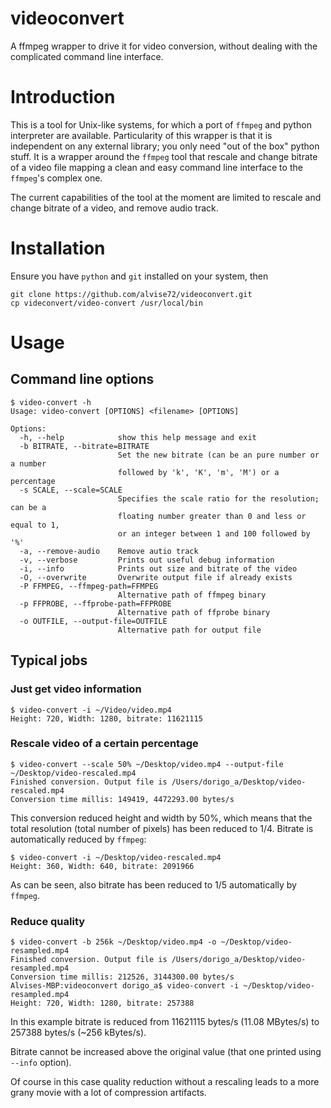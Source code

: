 # videoconvert
A ffmpeg wrapper to drive it for video conversion, without dealing with the complicated command line interface.

# Introduction
This is a tool for Unix-like systems, for which a port of `ffmpeg` and python interpreter are available.
Particularity of this wrapper is that it is independent on any external library; you only need "out of the box" python stuff.
It is a wrapper around the `ffmpeg` tool that rescale and change bitrate of a video file mapping a clean and easy command line interface to the `ffmpeg`'s complex one.

The current capabilities of the tool at the moment are limited to rescale and change bitrate of a video, and remove audio track.
# Installation
Ensure you have `python` and `git` installed on your system, then
```
git clone https://github.com/alvise72/videoconvert.git
cp videconvert/video-convert /usr/local/bin
```
# Usage
## Command line options
```
$ video-convert -h
Usage: video-convert [OPTIONS] <filename> [OPTIONS]

Options:
  -h, --help            show this help message and exit
  -b BITRATE, --bitrate=BITRATE
                        Set the new bitrate (can be an pure number or a number
                        followed by 'k', 'K', 'm', 'M') or a percentage
  -s SCALE, --scale=SCALE
                        Specifies the scale ratio for the resolution; can be a
                        floating number greater than 0 and less or equal to 1,
                        or an integer between 1 and 100 followed by '%'
  -a, --remove-audio    Remove autio track
  -v, --verbose         Prints out useful debug information
  -i, --info            Prints out size and bitrate of the video
  -O, --overwrite       Overwrite output file if already exists
  -P FFMPEG, --ffmpeg-path=FFMPEG
                        Alternative path of ffmpeg binary
  -p FFPROBE, --ffprobe-path=FFPROBE
                        Alternative path of ffprobe binary
  -o OUTFILE, --output-file=OUTFILE
                        Alternative path for output file
```
## Typical jobs
### Just get video information
```
$ video-convert -i ~/Video/video.mp4                                
Height: 720, Width: 1280, bitrate: 11621115
```
### Rescale video of a certain percentage
```
$ video-convert --scale 50% ~/Desktop/video.mp4 --output-file ~/Desktop/video-rescaled.mp4
Finished conversion. Output file is /Users/dorigo_a/Desktop/video-rescaled.mp4
Conversion time millis: 149419, 4472293.00 bytes/s
```
This conversion reduced height and width by 50%, which means that the total resolution (total number of pixels) has been reduced to 1/4. Bitrate is automatically reduced by `ffmpeg`:
```
$ video-convert -i ~/Desktop/video-rescaled.mp4   
Height: 360, Width: 640, bitrate: 2091966
```
As can be seen, also bitrate has been reduced to 1/5 automatically by `ffmpeg`.
### Reduce quality
```
$ video-convert -b 256k ~/Desktop/video.mp4 -o ~/Desktop/video-resampled.mp4
Finished conversion. Output file is /Users/dorigo_a/Desktop/video-resampled.mp4
Conversion time millis: 212526, 3144300.00 bytes/s
Alvises-MBP:videoconvert dorigo_a$ video-convert -i ~/Desktop/video-resampled.mp4   
Height: 720, Width: 1280, bitrate: 257388
```
In this example bitrate is reduced from 11621115 bytes/s (11.08 MBytes/s) to 257388 bytes/s (~256 kBytes/s).

Bitrate cannot be increased above the original value (that one printed using `--info` option).

Of course in this case quality reduction without a rescaling leads to a more grany movie with a lot of compression artifacts.
